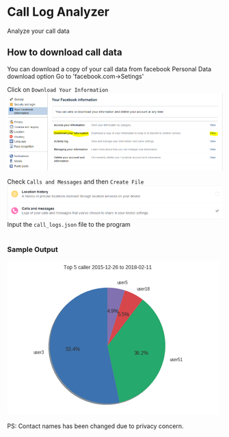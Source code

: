 # Call Log Analyzer

Analyze your call data 

## How to download call data
You can download a copy of your call data from facebook Personal Data download option
Go to 'facebook.com->Setings'

Click on `Download Your Information`
![Alt text](step1.PNG "Title")


Check `Calls and Messages` and then `Create File`
![Alt text](step2.PNG "Title")
<br/>
Input the `call_logs.json` file to the program
<br/><br/>

### Sample Output

![Alt text](sample.PNG)

PS: Contact names has been changed due to privacy concern.
